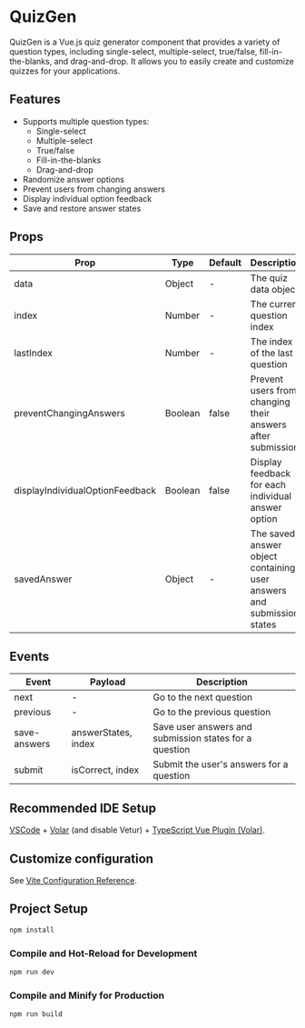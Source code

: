 # QuizGen

QuizGen is a Vue.js quiz generator component that provides a variety of question types, including single-select, multiple-select, true/false, fill-in-the-blanks, and drag-and-drop. It allows you to easily create and customize quizzes for your applications.

## Features

- Supports multiple question types:
  - Single-select
  - Multiple-select
  - True/false
  - Fill-in-the-blanks
  - Drag-and-drop
- Randomize answer options
- Prevent users from changing answers
- Display individual option feedback
- Save and restore answer states

## Props

| Prop                        | Type    | Default | Description                                                                                     |
|-----------------------------|---------|---------|-------------------------------------------------------------------------------------------------|
| data                        | Object  | -       | The quiz data object                                                                            |
| index                       | Number  | -       | The current question index                                                                      |
| lastIndex                   | Number  | -       | The index of the last question                                                                  |
| preventChangingAnswers      | Boolean | false   | Prevent users from changing their answers after submission                                      |
| displayIndividualOptionFeedback | Boolean | false   | Display feedback for each individual answer option                                              |
| savedAnswer                 | Object  | -       | The saved answer object containing user answers and submission states                           |

## Events

| Event          | Payload           | Description                                          |
|----------------|-------------------|------------------------------------------------------|
| next           | -                 | Go to the next question                              |
| previous       | -                 | Go to the previous question                          |
| save-answers   | answerStates, index | Save user answers and submission states for a question |
| submit         | isCorrect, index  | Submit the user's answers for a question            |


## Recommended IDE Setup

[VSCode](https://code.visualstudio.com/) + [Volar](https://marketplace.visualstudio.com/items?itemName=Vue.volar) (and disable Vetur) + [TypeScript Vue Plugin (Volar)](https://marketplace.visualstudio.com/items?itemName=Vue.vscode-typescript-vue-plugin).

## Customize configuration

See [Vite Configuration Reference](https://vitejs.dev/config/).

## Project Setup

```sh
npm install
```

### Compile and Hot-Reload for Development

```sh
npm run dev
```

### Compile and Minify for Production

```sh
npm run build
```
